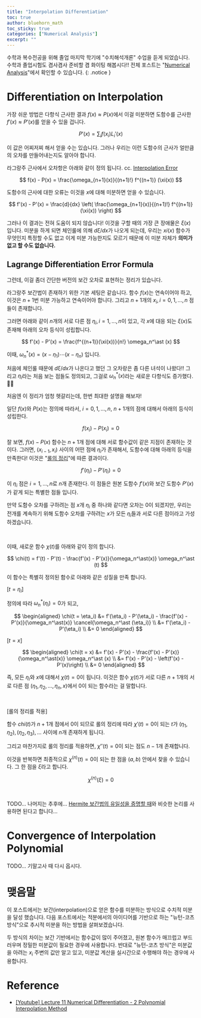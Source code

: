 ```yaml
---
title: "Interpolation Differentiation"
toc: true
author: bluehorn_math
toc_sticky: true
categories: ["Numerical Analysis"]
excerpt: ""
---
```


수학과 복수전공을 위해 졸업 마지막 학기에 "수치해석개론" 수업을 듣게 되었습니다. 수학과 졸업시험도 겸사겸사 준비할 겸 화이팅 해봅시다!! 전체 포스트는 "[Numerical Analysis](/categories/numerical-analysis)"에서 확인할 수 있습니다.
{: .notice }

# Differentiation on Interpolation

가장 쉬운 방법은 다항식 근사한 결과 $f(x) \approx P(x)$에서 이걸 미분하면 도함수를 근사한 $f'(x) \approx P'(x)$를 얻을 수 있을 겁니다.

$$
P'(x) = \sum_i f(x_i) L_i'(x)
$$

이 값은 어찌저찌 해서 얻을 수는 있습니다. 그러나 우리는 이런 도함수의 근사가 얼만큼의 오차를 만들어내는지도 알아야 합니다.

라그랑주 근사에서 오차항은 아래와 같이 정의 됩니다. cc. [Interpolation Error](/2025/03/29/interpolation-error/)

$$
f(x) - P(x) = \frac{\omega_{n+1}(x)}{(n+1)!} f^{(n+1)} (\xi(x))
$$

도함수의 근사에 대한 오류는 이것을 $x$에 대해 미분하면 얻을 수 있습니다.

$$
f'(x) - P'(x) =
\frac{d}{dx} \left(
  \frac{\omega_{n+1}(x)}{(n+1)!} f^{(n+1)} (\xi(x))
\right)
$$

그러나 이 결과는 전혀 도움이 되지 않습니다! 이것을 구할 때의 가장 큰 장애물은 $\xi(x)$ 입니다. 미분을 하게 되면 체인룰에 의해 $d\xi / dx$가 나오게 되는데, 우리는 $xi(x)$ 함수가 무엇인지 특정할 수도 없고 이게 미분 가능한지도 모르기 때문에 이 미분 자체가 **의미가 없고 할 수도 없습니다.**

## Lagrange Differentiation Error Formula

그런데, 이걸 좀더 간단한 버전의 보간 오차로 표현하는 정리가 있습니다.

<div class="theorem" markdown="1">

라그랑주 보간법이 존재하기 위한 기본 세팅은 같습니다. 함수 $f(x)$는 연속이어야 하고, 이것은 $n+1$번 미분 가능하고 연속이어야 합니다. 그리고 $n+1$개의 $x_i, i=0, 1, \dots, n$ 점들이 존재합니다.

그러면 아래와 같이 $n$개의 서로 다른 점 $\eta_i, i=1, \dots, n$이 있고, 각 $x$에 대응 되는 $\xi(x)$도 존재해 아래의 오차 등식이 성립합니다.

$$
f'(x) - P'(x) =
\frac{f^{(n+1)}(\xi(x))}{n!} \omega_n^\ast (x)
$$

이때, $\omega_n^\ast (x) = (x-\eta_1)\cdots(x-\eta_n)$ 입니다.

</div>

처음에 체인룰 때문에 $d\xi/dx$가 나온다고 했던 그 오차랑은 좀 다른 녀석이 나왔다!! 그리고 $\eta_i$라는 처음 보는 점들도 정의되고, 그걸로 $\omega_n^\ast(x)$라는 새로운 다항식도 증가했다. 😵‍💫

처음엔 이 정리가 엄청 헷갈리는데, 한번 최대한 설명을 해보자!

<div class="proof" markdown="1">

일단 $f(x)$와 $P(x)$는 정의에 따라서, $i=0, 1, \dots, n$, $n+1$개의 점에 대해서 아래의 등식이 성립한다.

$$
f(x_i) - P(x_i) = 0
$$

잘 보면, $f(x) - P(x)$ 함수는 $n+1$개 점에 대해 서로 함수값이 같은 지점이 존재하는 것이다. 그러면, $(x_{i-1}, x_i)$ 사이의 어떤 점에 $\eta_i$가 존재해서, 도함수에 대해 아래의 등식을 만족한다! 이것은 "[롤의 정리](https://ko.wikipedia.org/wiki/%EB%A1%A4%EC%9D%98_%EC%A0%95%EB%A6%AC)"에 따른 결과이다.

$$
f'(\eta_i) - P'(\eta_i) = 0
$$

이 $\eta_i$ 점은 $i=1, \dots, n$로 $n$개 존재한다. 이 점들은 원본 도함수 $f'(x)$와 보간 도함수 $P'(x)$가 같게 되는 특별한 점들 입니다.

만약 도함수 오차를 구하려는 점 $x$개 $\eta_i$ 중 하나와 같다면 오차는 0이 되겠지만, 우리는 전개를 계속하기 위해 도함수 오차를 구하려는 $x$가 모든 $\eta_i$들과 서로 다른 점이라고 가성 하겠습니다.

<br/>

이때, 새로운 함수 $\chi(t)$를 아래와 같이 정의 합니다.

$$
\chi(t)
= f'(t) - P'(t) - \frac{f'(x) - P'(x)}{\omega_n^\ast(x)} \omega_n^\ast (t)
$$

이 함수는 특별히 정의된 함수로 아래와 같은 성질을 만족 합니다.

[$t = \eta_i$]

정의에 따라 $\omega_n^\ast(\eta_i) = 0$가 되고,

$$
\begin{aligned}
\chi(t = \eta_i)
&= f'(\eta_i) - P'(\eta_i) - \frac{f'(x) - P'(x)}{\omega_n^\ast(x)} \cancel{\omega_n^\ast (\eta_i)} \\
&= f'(\eta_i) - P'(\eta_i) \\
&= 0
\end{aligned}
$$

[$t = x$]

$$
\begin{aligned}
\chi(t = x)
&= f'(x) - P'(x) - \frac{f'(x) - P'(x)}{\omega_n^\ast(x)} \omega_n^\ast (x) \\
&= f'(x) - P'(x) - \left(f'(x) - P'(x)\right) \\
&= 0
\end{aligned}
$$

즉, 모든 $\eta_i$와 $x$에 대해서 $\chi(t) = 0$이 됩니다. 이것은 함수 $\chi(t)$가 서로 다른 $n+1$개의 서로 다른 점 $(\eta_1, \eta_2, \dots, \eta_n, x)$에서 0이 되는 함수라는 걸 말합니다.

<br/>

[롤의 정리를 적용]

함수 $chi(t)$가 $n+1$개 점에서 0이 되므로 롤의 정리에 따라 $\chi'(t) = 0$이 되는 $t$가 $(\eta_1, \eta_2), (\eta_2, \eta_3), \dots$ 사이에 $n$개 존재하게 됩니다.

그리고 마찬가지로 롤의 정리를 적용하면,
$\chi''(t) = 0$이 되는 점도 $n-1$개 존재합니다.

이것을 반복하면 최종적으로 $\chi^{(n)}(t) = 0$이 되는 한 점을 $(a, b)$ 안에서 찾을 수 있습니다. 그 한 점을 $\xi$라고 합니다.

$$
\chi^{(n)} (\xi) = 0
$$

<br/>

TODO... 나머지는 추후에... [Hermite 보간법의 유일성을 증명할 때](/2025/03/31/hermite-interpolation/)와 비슷한 논리를 사용하면 된다고 합니다...

</div>

# Convergence of Interpolation Polynomial

TODO... 기말고사 때 다시 옵시다.


# 맺음말

이 포스트에서는 보간(interpolation)으로 얻은 함수를 미분하는 방식으로 수치적 미분을 달성 했습니다.
다음 포스트에서는 적분에서의 아이디어를 기반으로 하는 "뉴턴-코츠 방식"으로 추시적 미분을 하는 방법을 살펴보겠습니다.

두 방식의 차이는 보간 기반에서는 함수값이 많이 주어졌고, 원본 함수가 매끄럽고 부드러우며 정밀한 미분값이 필요한 경우에 사용합니다.
반대로 "뉴턴-코츠 방식"은 미분값을 아려는 $x_i$ 주변의 값만 알고 있고, 미분값 계산을 실시간으로 수행해야 하는 경우에 사용합니다.

# Reference

- [[Youtube] Lecture 11 Numerical Differentiation - 2 Polynomial Interpolation Method](https://www.youtube.com/watch?v=yC2h7yMt3DI)
